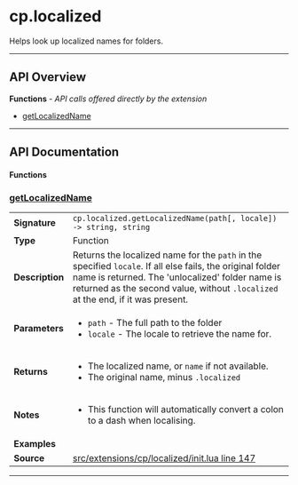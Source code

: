# cp.localized

Helps look up localized names for folders.

---

## API Overview
**Functions** - _API calls offered directly by the extension_
 * [getLocalizedName](#getlocalizedname)


---

## API Documentation

#### Functions


### [getLocalizedName](#getlocalizedname)

|                                             |                                                                                     |
| --------------------------------------------|-------------------------------------------------------------------------------------|
| **Signature**                               | `cp.localized.getLocalizedName(path[, locale]) -> string, string`                                                                    |
| **Type**                                    | Function                                                                     |
| **Description**                             | Returns the localized name for the `path` in the specified `locale`. If all else fails, the original folder name is returned. The 'unlocalized' folder name is returned as the second value, without `.localized` at the end, if it was present.                                                                     |
| **Parameters**                              | <ul><li>`path`           - The full path to the folder</li><li>`locale`         - The locale to retrieve the name for.</li></ul> |
| **Returns**                                 | <ul><li>The localized name, or `name` if not available.</li><li>The original name, minus `.localized`</li></ul>          |
| **Notes**                                   | <ul><li>This function will automatically convert a colon to a dash when localising.</li></ul> |
| **Examples**                                | <ul></ul> |
| **Source**                                  | [src/extensions/cp/localized/init.lua line 147](https://github.com/CommandPost/CommandPost/blob/develop/src/extensions/cp/localized/init.lua#L147) |

---

